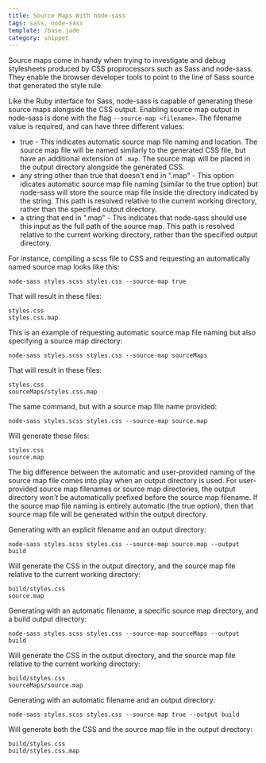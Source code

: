 ```yaml
---
title: Source Maps With node-sass
tags: sass, node-sass
template: /base.jade
category: snippet
---
```


Source maps come in handy when trying to investigate and debug stylesheets produced by CSS proprocessors such as Sass and node-sass. They enable the browser developer tools to point to the line of Sass source that generated the style rule.

Like the Ruby interface for Sass, node-sass is capable of generating these source maps alongside the CSS output. Enabling source map output in node-sass is done with the flag `--source-map <filename>`. The filename value is required, and can have three different values: 

* true - This indicates automatic source map file naming and location. The source map file will be named similarly to the generated CSS file, but have an additional extension of `.map`. The source map will be placed in the output directory alongside the generated CSS.
* any string other than true that doesn't end in ".map" - This option idicates automatic source map file naming (similar to the true option) but node-sass will store the source map file inside the directory indicated by the string. This path is resolved relative to the current working directory, rather than the specified output directory.
* a string that end in ".map" - This indicates that node-sass should use this input as the full path of the source map. This path is resolved relative to the current working directory, rather than the specified output directory.

For instance, compiling a scss file to CSS and requesting an automatically named source map looks like this:

```
node-sass styles.scss styles.css --source-map true
```

That will result in these files:

```
styles.css
styles.css.map
```

This is an example of requesting automatic source map file naming but also specifying a source map directory:

```
node-sass styles.scss styles.css --source-map sourceMaps
```

That will result in these files:

```
styles.css
sourceMaps/styles.css.map
```

The same command, but with a source map file name provided:

```
node-sass styles.scss styles.css --source-map source.map
```

Will generate these files:

```
styles.css
source.map
```

The big difference between the automatic and user-provided naming of the source map file comes into play when an output directory is used. For user-provided source map filenames or source map directories, the output directory *won't* be automatically prefixed before the source map filename. If the source map file naming is entirely automatic (the true option), then that source map file will be generated within the output directory.

Generating with an explicit filename and an output directory:

```
node-sass styles.scss styles.css --source-map source.map --output build
```

Will generate the CSS in the output directory, and the source map file relative to the current working directory:

```
build/styles.css
source.map
```

Generating with an automatic filename, a specific source map directory, and a build output directory:

```
node-sass styles.scss styles.css --source-map sourceMaps --output build
```

Will generate the CSS in the output directory, and the source map file relative to the current working directory:

```
build/styles.css
sourceMaps/source.map
```

Generating with an automatic filename and an output directory:

```
node-sass styles.scss styles.css --source-map true --output build
```

Will generate both the CSS and the source map file in the output directory:

```
build/styles.css
build/styles.css.map
```
